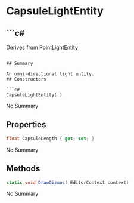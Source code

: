 # CapsuleLightEntity

## ```c#
Derives from PointLightEntity
```

## Summary

An omni-directional light entity.
## Constructors

```c#
CapsuleLightEntity( ) 
```
No Summary
## Properties

```c#
float CapsuleLength { get; set; } 
```
No Summary
## Methods

```c#
static void DrawGizmos( EditorContext context) 
```
No Summary
